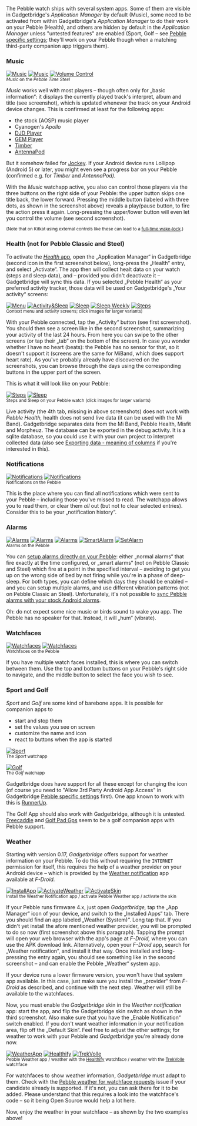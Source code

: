 The Pebble watch ships with several system apps. Some of them are visible in Gadgetbridge's *Application Manager* by default (Music), some need to be activated from within Gadgetbridge's *Application Manager* to do their work on your Pebble (Health), and others are hidden by default in the *Application Manager* unless "untested features" are enabled (Sport, Golf – see [Pebble specific settings](https://github.com/Freeyourgadget/Gadgetbridge/wiki/Configuration#pebble-specific-settings); they'll work on your Pebble though when a matching third-party companion app triggers them).

### Music
[![Music](https://i.imgur.com/SsWWSzPs.png)](https://i.imgur.com/SsWWSzP.png) [![Music](https://i.imgur.com/sKwyaWKs.png)](https://i.imgur.com/sKwyaWK.png) [![Volume Control](https://i.imgur.com/FR8Uk9ss.png)](https://i.imgur.com/FR8Uk9s.png)  
<sup>*Music* on the *Pebble Time Steel*</sup>

*Music* works well with most players – though often only for „basic information“: it displays the currently played track's interpret, album and title (see screenshot), which is updated whenever the track on your Android device changes. This is confirmed at least for the following apps:

* the stock (AOSP) music player
* Cyanogen's *Apollo*
* [DJD Player](https://github.com/mikaelstaldal/DJDPlayer)
* [GEM Player](https://github.com/SubstanceMobile/GEM)
* [Timber](https://f-droid.org/repository/browse/?fdid=naman14.timber)
* [AntennaPod](https://github.com/AntennaPod/AntennaPod)

But it somehow failed for [Jockey](https://github.com/marverenic/Jockey). If your Android device runs Lollipop (Android 5) or later, you might even see a progress bar on your Pebble (confirmed e.g. for *Timber* and *AntennaPod).*

With the *Music* watchapp active, you also can control those players via the three buttons on the right side of your Pebble: the upper button skips one title back, the lower forward. Pressing the middle button (labeled with three dots, as shown in the screenshot above) reveals a play/pause button, to fire the action press it again. Long-pressing the upper/lower button will even let you control the volume (see second screenshot).

<sup>(Note that on Kitkat using external controls like these can lead to a [full-time wake-lock](https://github.com/Freeyourgadget/Gadgetbridge/issues/322#issuecomment-226942564).)</sup>

### Health (not for Pebble Classic and Steel)
To activate the [*Health* app](https://help.getpebble.com/customer/en/portal/articles/2239065-pebble-health?b_id=8308), open the „Application Manager“ in Gadgetbridge (second icon in the first screenshot below), long-press the „Health“ entry, and select „Activate“. The app then will collect healt data on your watch (steps and sleep data), and – provided you didn't deactivate it – Gadgetbridge will sync this data. If you selected „Pebble Health“ as your preferred activity tracker, those data will be used on Gadgetbridge's „Your activity“ screens:

[![Menu](https://i.imgur.com/iJPrv0tm.png)](https://i.imgur.com/iJPrv0t.png) [![Activity&Sleep](https://i.imgur.com/70YobbFm.png)](https://i.imgur.com/70YobbF.png) [![Sleep](https://i.imgur.com/OZ43x0Tm.png)](https://i.imgur.com/OZ43x0T.png) [![Sleep Weekly](https://i.imgur.com/glI9jpzm.png)](https://i.imgur.com/glI9jpz.png) [![Steps](https://i.imgur.com/rlsTLYUm.png)](https://i.imgur.com/rlsTLYU.png)  
<sup>Context menu and activity screens; click images for larger variants)</sup>

With your Pebble connected, tap the „Activity“ button (see first screenshot). You should then see a screen like in the second screenshot, summarizing your activity of the last 24 hours. From here you can swipe to the other screens (or tap their „tab“ on the bottom of the screen). In case you wonder whether I have no heart (beats): the Pebble has no sensor for that, so it doesn't support it (screens are the same for MiBand, which does support heart rate). As you've probably already have discovered on the screenshots, you can browse through the days using the corresponding buttons in the upper part of the screen.

This is what it will look like on your Pebble:

[![Steps](https://i.imgur.com/DurBLw1m.png)](https://i.imgur.com/DurBLw1.png) [![Sleep](https://i.imgur.com/Vnev4Fem.png)](http://i.imgur.com/Vnev4Fe.png)  
<sup>Steps and Sleep on your Pebble watch (click images for larger variants)</sup>

Live activity (the 4th tab, missing in above screenshots) does not work with *Pebble Health,* health does not send live data (it can be used with the Mi Band). Gadgetbridge separates data from the Mi Band, Pebble Health, Misfit and Morpheuz. The database can be exported in the debug activity. It is a sqlite database, so you could use it with your own project to interpret collected data (also see [Exporting data - meaning of columns](https://github.com/Freeyourgadget/Gadgetbridge/issues/332) if you're interested in this).


### Notifications
[![Notifications](https://i.imgur.com/togixyRs.png)](https://i.imgur.com/togixyR.png) [![Notifications](https://i.imgur.com/CVOfpkys.png)](https://i.imgur.com/CVOfpky.png)  
<sup>Notifications on the Pebble</sup>

This is the place where you can find all notifications which were sent to your Pebble – including those you've missed to read. The watchapp allows you to read them, or clear them *all* out (but not to clear selected entries). Consider this to be your „notification history“.

### Alarms
[![Alarms](https://i.imgur.com/io9CNCKs.png)](https://i.imgur.com/io9CNCK.png) [![Alarms](https://i.imgur.com/rvFR6Jds.png)](https://i.imgur.com/rvFR6Jd.png) [![Alarms](https://i.imgur.com/ZnetpJqs.png)](https://i.imgur.com/ZnetpJq.png) [![SmartAlarm](https://i.imgur.com/9wW26wts.png)](https://i.imgur.com/9wW26wt.png) [![SetAlarm](https://i.imgur.com/AKDk7wX.gif)](https://i.imgur.com/rMWwBTg.gif)  
<sup>Alarms on the Pebble</sup>

You can [setup alarms directly on your Pebble](https://help.getpebble.com/customer/portal/articles/2415680-alarms-smart-alarms?b_id=8308): either „normal alarms“ that fire exactly at the time configured, or „smart alarms“ (not on Pebble Classic and Steel) which fire at a point in the specified interval – avoiding to get you up on the wrong side of bed by not firing while you're in a phase of deep-sleep. For both types, you can define which days they should be enabled – and you can setup multiple alarms, and use different vibration patterns (not on Pebble Classic an Steel). Unfortunately, it's not possible to [sync Pebble alarms with your stock Android alarms](https://github.com/Freeyourgadget/Gadgetbridge/issues/317).

Oh: do not expect some nice music or birds sound to wake you app. The Pebble has no speaker for that. Instead, it will „hum“ (vibrate).

### Watchfaces
[![Watchfaces](https://i.imgur.com/Tp0VMBms.png)](https://i.imgur.com/Tp0VMBm.png) [![Watchfaces](https://i.imgur.com/pAqDJDRs.png)](https://i.imgur.com/pAqDJDR.png)  
<sup>Watchfaces on the Pebble</sup>

If you have multiple watch faces installed, this is where you can switch between them. Use the top and bottom buttons on your Pebble's right side to navigate, and the middle button to select the face you wish to see.


### Sport and Golf
*Sport* and *Golf* are some kind of barebone apps. It is possible for companion apps to

* start and stop them
* set the values you see on screen
* customize the name and icon
* react to buttons when the app is started

[![Sport](https://i.imgur.com/dYxzWKes.png)](https://i.imgur.com/dYxzWKe.png)  
<sup>The *Sport* watchapp</sup>

[![Golf](https://i.imgur.com/T6XYIHds.png)](https://i.imgur.com/T6XYIHd.png)  
<sup>The *Golf* watchapp</sup>

Gadgetbridge does have support for all these except for changing the icon (of course you need to "Allow 3rd Party Android App Access" in Gadgetbridge [Pebble specific settings](https://github.com/Freeyourgadget/Gadgetbridge/wiki/Configuration#pebble-specific-settings) first). One app known to work with this is [RunnerUp](https://f-droid.org/repository/browse/?fdfilter=runnerup&fdid=org.runnerup).

The Golf App should also work with Gadgetbridge, although it is untested. [Freecaddie](https://www.freecaddie.com/) and [Golf Pad Gps](http://golfpadgps.com/) seem to be a golf companion apps with Pebble support.


### Weather
Starting with version 0.17, *Gadgetbridge* offers support for weather information on your Pebble. To do this without requiring the `INTERNET` permission for itself, this requires the help of a weather provider on your Android device – which is provided by the [Weather notification](https://f-droid.org/repository/browse/?fdid=ru.gelin.android.weather.notification) app available at *F-Droid.*

[![InstallApp](https://i.imgur.com/5pxDZVKm.png)](https://i.imgur.com/5pxDZVK.png) [![ActivateWeather](https://i.imgur.com/372DQFvm.png)](https://i.imgur.com/372DQFv.png) [![ActivateSkin](https://i.imgur.com/AeWeT5Zm.png)](https://i.imgur.com/AeWeT5Z.png)  
<sup>Install the Weather Notification app / activate Pebble Weather app / activate the skin</sup>

If your Pebble runs firmware 4.x, just open *Gadgetbridge,* tap the „App Manager“ icon of your device, and switch to the „Installed Apps“ tab. There you should find an app labeled „Weather (System)“. Long tap that. If you didn't yet install the afore mentioned weather provider, you will be prompted to do so now (first screenshot above this paragraph). Tapping the prompt will open your web browser with the app's page at *F-Droid,* where you can use the APK download link. Alternatively, open your *F-Droid* app, search for „Weather notification“, and install it that way. Once installed and long-pressing the entry again, you should see something like in the second screenshot – and can enable the Pebble „Weather“ system app.

If your device runs a lower firmware version, you won't have that system app available. In this case, just make sure you install the „provider“ from *F-Droid* as described, and continue with the next step. Weather will still be available to the watchfaces.

Now, you must enable the *Gadgetbridge* skin in the *Weather notification* app: start the app, and flip the Gadgetbridge skin switch as shown in the third screenshot. Also make sure that you have the „Enable Notification“ switch enabled. If you don't want weather information in your notification area, flip off the „Default Skin“. Feel free to adjust the other settings; for weather to work with your Pebble and *Gadgetbridge* you're already done now.

[![WeatherApp](https://i.imgur.com/PZVkcscs.png)](https://i.imgur.com/PZVkcsc.png) [![Healthify](https://i.imgur.com/oXW7XI7s.png)](https://i.imgur.com/oXW7XI7.png) [![TrekVolle](https://i.imgur.com/YBcgJUOs.png)](https://i.imgur.com/YBcgJUO.png)  
<sup>Pebble Weather app / weather with the [Healthify](https://apps.getpebble.com/en_US/application/57caac70be5ad0a9cf000167?section=watchfaces&dev_settings=true) watchface / weather with the [TrekVolle](https://apps.getpebble.com/en_US/application/56bb35ee90610aa83400000f?dev_settings=true&section=watchfaces) watchface</sup>

For watchfaces to show weather information, *Gadgetbridge* must adapt to them. Check with the [Pebble weather for watchface requests](https://github.com/Freeyourgadget/Gadgetbridge/issues/482) issue if your candidate already is supported. If it's not, you can ask there for it to be added. Please understand that this requires a look into the watchface's code – so it being Open Source would help a lot here.

Now, enjoy the weather in your watchface – as shown by the two examples above!
